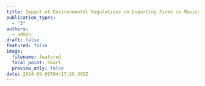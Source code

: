 ```yaml
---
title: Impact of Environmental Regulations on Exporting Firms in Mexico
publication_types:
  - "3"
authors:
  - admin
draft: false
featured: false
image:
  filename: featured
  focal_point: Smart
  preview_only: false
date: 2024-09-05T04:17:26.389Z
---
```

